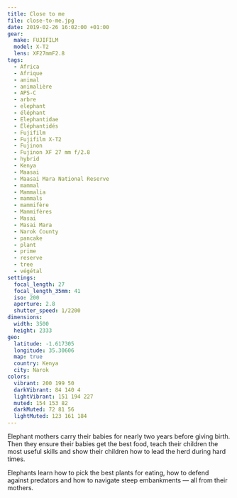 ```yaml
---
title: Close to me
file: close-to-me.jpg
date: 2019-02-26 16:02:00 +01:00
gear:
  make: FUJIFILM
  model: X-T2
  lens: XF27mmF2.8
tags:
  - Africa
  - Afrique
  - animal
  - animalière
  - APS-C
  - arbre
  - elephant
  - éléphant
  - Elephantidae
  - Éléphantidés
  - Fujifilm
  - Fujifilm X-T2
  - Fujinon
  - Fujinon XF 27 mm f/2.8
  - hybrid
  - Kenya
  - Maasai
  - Maasai Mara National Reserve
  - mammal
  - Mammalia
  - mammals
  - mammifère
  - Mammifères
  - Masai
  - Masai Mara
  - Narok County
  - pancake
  - plant
  - prime
  - reserve
  - tree
  - végétal
settings:
  focal_length: 27
  focal_length_35mm: 41
  iso: 200
  aperture: 2.8
  shutter_speed: 1/2200
dimensions:
  width: 3500
  height: 2333
geo:
  latitude: -1.617305
  longitude: 35.30606
  map: true
  country: Kenya
  city: Narok
colors:
  vibrant: 200 199 50
  darkVibrant: 84 140 4
  lightVibrant: 151 194 227
  muted: 154 153 82
  darkMuted: 72 81 56
  lightMuted: 123 161 184
---
```


Elephant mothers carry their babies for nearly two years before giving birth. Then they ensure their babies get the best food, teach their children the most useful skills and show their children how to lead the herd during hard times.

Elephants learn how to pick the best plants for eating, how to defend against predators and how to navigate steep embankments — all from their mothers.

